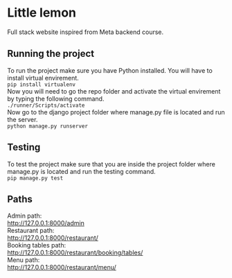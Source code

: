 # Little lemon
Full stack website inspired from Meta backend course.

## Running the project
To run the project make sure you have Python installed. You will have to install virtual envirement.<br />
`
pip install virtualenv
` <br />
Now you will need to go the repo folder and activate the virtual envirement by typing the following command.<br />
`
./runner/Scripts/activate
` <br />
Now go to the django project folder where manage.py file is located and run the server. <br />
`
python manage.py runserver
`
## Testing
To test the project make sure that you are inside the project folder where manage.py is located and run the testing command. <br />
`
pip manage.py test
`
## Paths
Admin path: <br />
http://127.0.0.1:8000/admin <br />
Restaurant path: <br />
http://127.0.0.1:8000/restaurant/ <br />
Booking tables path: <br />
http://127.0.0.1:8000/restaurant/booking/tables/ <br />
Menu path: <br />
http://127.0.0.1:8000/restaurant/menu/
